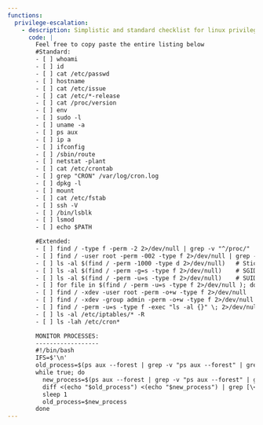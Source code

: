 ```yaml
---
functions:
  privilege-escalation:
    - description: Simplistic and standard checklist for linux privilege escalation, in no particular order
      code: |
        Feel free to copy paste the entire listing below
        #Standard:
        - [ ] whoami
        - [ ] id
        - [ ] cat /etc/passwd
        - [ ] hostname
        - [ ] cat /etc/issue
        - [ ] cat /etc/*-release
        - [ ] cat /proc/version
        - [ ] env
        - [ ] sudo -l
        - [ ] uname -a
        - [ ] ps aux
        - [ ] ip a
        - [ ] ifconfig
        - [ ] /sbin/route
        - [ ] netstat -plant
        - [ ] cat /etc/crontab
        - [ ] grep "CRON" /var/log/cron.log
        - [ ] dpkg -l
        - [ ] mount
        - [ ] cat /etc/fstab
        - [ ] ssh -V
        - [ ] /bin/lsblk
        - [ ] lsmod
        - [ ] echo $PATH

        #Extended:
        - [ ] find / -type f -perm -2 2>/dev/null | grep -v "^/proc/"                     #world writable
        - [ ] find / -user root -perm -002 -type f 2>/dev/null | grep -v "^/proc/"     #world writable ownd by root
        - [ ] ls -al $(find / -perm -1000 -type d 2>/dev/null)   # Sticky bit - Only the owner of the directory or the owner of a file can delete or rename here.
        - [ ] ls -al $(find / -perm -g=s -type f 2>/dev/null)    # SGID (chmod 2000) - run as the group, not the user who started it.
        - [ ] ls -al $(find / -perm -u=s -type f 2>/dev/null)    # SUID (chmod 4000) - run as the owner, not the user who started it.
        - [ ] for file in $(find / -perm -u=s -type f 2>/dev/null ); do ls -al $file; done;
        - [ ] find / -xdev -user root -perm -o+w -type f 2>/dev/null
        - [ ] find / -xdev -group admin -perm -o+w -type f 2>/dev/null
        - [ ] find / -perm -u=s -type f -exec "ls -al {}" \; 2>/dev/null
        - [ ] ls -al /etc/iptables/* -R
        - [ ] ls -lah /etc/cron*        

        MONITOR PROCESSES:
        ------------------
        #!/bin/bash
        IFS=$'\n'
        old_process=$(ps aux --forest | grep -v "ps aux --forest" | grep -v "sleep 1" | grep -v $0)
        while true; do
          new_process=$(ps aux --forest | grep -v "ps aux --forest" | grep -v "sleep 1" | grep -v $0)
          diff <(echo "$old_process") <(echo "$new_process") | grep [\<\>]
          sleep 1
          old_process=$new_process
        done
---
```


